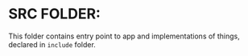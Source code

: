 # SRC FOLDER:

This folder contains entry point to app and implementations of things, declared in ```include``` folder. 